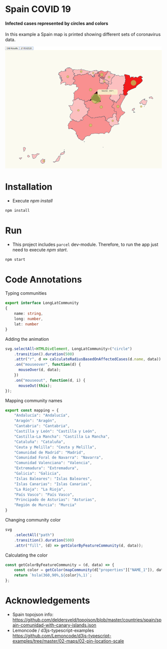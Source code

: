 # Spain COVID 19 
#### Infected cases represented by circles and colors

In this example a Spain map is printed showing different sets of coronavirus data.    

![map affected coronavirus](./content/chart.png "affected coronavirus")

# Installation

- Execute _npm install_

```bash
npm install
```

# Run

- This project includes `parcel` dev-module. Therefore, to run the app just need to execute _npm start_. 

```bash
npm start
```

# Code Annotations

Typing communities
```typescript
export interface LongLatCommunity
{
    name: string,
    long: number,
    lat: number
}
```
Adding the animation
```typescript
svg.selectAll<HTMLDivElement, LongLatCommunity>("circle")
    .transition().duration(500)
    .attr("r", d => calculateRadiusBasedOnAffectedCases(d.name, data))
    .on("mouseover", function(d) {
      mouseOver(d, data);
    })
    .on("mouseout", function(d, i) {
      mouseOut(this);
});
```
Mapping community names
```typescript
export const mapping = {
    "Andalucía": "Andalucía",
    "Aragón": "Aragón",
    "Cantabria": "Cantabria",
    "Castilla y León": "Castilla y León",
    "Castilla-La Mancha": "Castilla La Mancha",
    "Cataluña": "Cataluña",
    "Ceuta y Melilla": "Ceuta y Melilla",
    "Comunidad de Madrid": "Madrid",
    "Comunidad Foral de Navarra": "Navarra",
    "Comunidad Valenciana": "Valencia",
    "Extremadura": "Extremadura",
    "Galicia": "Galicia",
    "Islas Baleares": "Islas Baleares",
    "Islas Canarias": "Islas Canarias",
    "La Rioja": "La Rioja",
    "País Vasco": "País Vasco",
    "Principado de Asturias": "Asturias",
    "Región de Murcia": "Murcia"
}
```
Changing community color
```typescript
svg
    .selectAll("path")
    .transition().duration(500)
    .attr("fill", (d) => getColorByFeatureCommunity(d, data));
```
Calculating the color
```typescript
const getColorByFeatureCommunity = (d, data) => {
    const color = getColor(mapCommunity(d["properties"]["NAME_1"]), data);
    return `hsla(360,90%,${color}%,1)`;
};
```

# Acknowledgements

- Spain topojson info: <br>
https://github.com/deldersveld/topojson/blob/master/countries/spain/spain-comunidad-with-canary-islands.json
- Lemoncode / d3js-typescript-examples <br>
https://github.com/Lemoncode/d3js-typescript-examples/tree/master/02-maps/02-pin-location-scale
